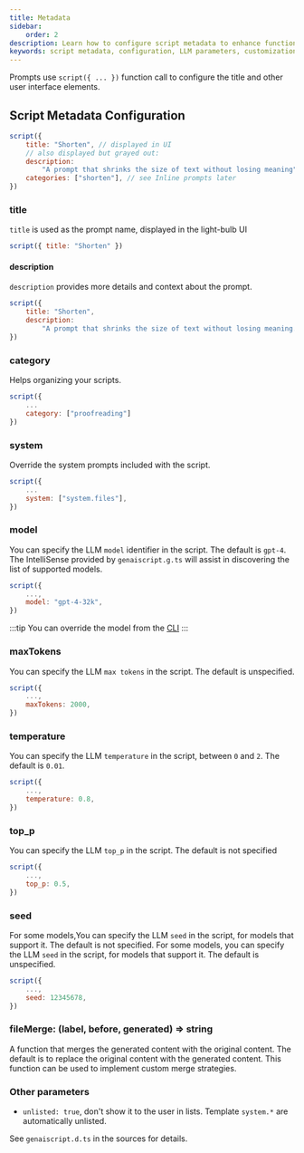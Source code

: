 ```yaml
---
title: Metadata
sidebar:
    order: 2
description: Learn how to configure script metadata to enhance functionality and user experience in GenAIScript.
keywords: script metadata, configuration, LLM parameters, customization, script management
---
```


Prompts use `script({ ... })` function call
to configure the title and other user interface elements.
## Script Metadata Configuration
```javascript
script({
    title: "Shorten", // displayed in UI
    // also displayed but grayed out:
    description:
        "A prompt that shrinks the size of text without losing meaning",
    categories: ["shorten"], // see Inline prompts later
})
```

### title

`title` is used as the prompt name, displayed in the light-bulb UI

```js
script({ title: "Shorten" })
```

#### description

`description` provides more details and context about the prompt.

```js
script({
    title: "Shorten",
    description:
        "A prompt that shrinks the size of text without losing meaning.",
})
```

### category

Helps organizing your scripts.

```js
script({
    ...
    category: ["proofreading"]
})
```

### system

Override the system prompts included with the script.

```js
script({
    ...
    system: ["system.files"],
})
```

### model

You can specify the LLM `model` identifier in the script. The default is `gpt-4`.
The IntelliSense provided by `genaiscript.g.ts` will assist in discovering the list of supported models.

```js
script({
    ...,
    model: "gpt-4-32k",
})
```

:::tip
You can override the model from the [CLI](/genaiscript/reference/cli/)
:::

### maxTokens

You can specify the LLM `max tokens` in the script. The default is unspecified.

```js
script({
    ...,
    maxTokens: 2000,
})
```

### temperature

You can specify the LLM `temperature` in the script, between `0` and `2`. The default is `0.01`.

```js
script({
    ...,
    temperature: 0.8,
})
```

### top_p

You can specify the LLM `top_p` in the script. The default is not specified

```js
script({
    ...,
    top_p: 0.5,
})
```

### seed

For some models,You can specify the LLM `seed` in the script, for models that support it. The default is not specified.
For some models, you can specify the LLM `seed` in the script, for models that support it. The default is unspecified.

```js
script({
    ...,
    seed: 12345678,
})
```

### fileMerge: (label, before, generated) => string

A function that merges the generated content with the original content. The default is to replace the original content with the generated content. This function can be used to implement custom merge strategies.

### Other parameters

-   `unlisted: true`, don't show it to the user in lists. Template `system.*` are automatically unlisted.

See `genaiscript.d.ts` in the sources for details.
